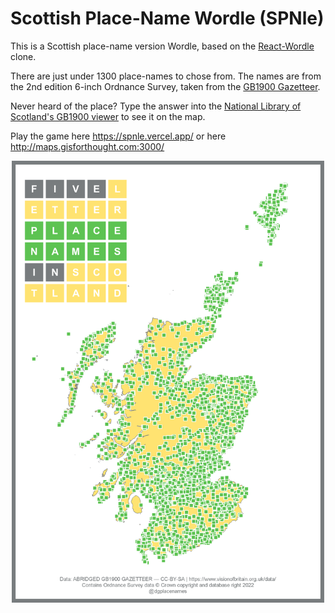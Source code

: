 # Scottish Place-Name Wordle (SPNle)

This is a Scottish place-name version Wordle, based on the [React-Wordle](https://github.com/cwackerfuss/react-wordle) clone.

There are just under 1300 place-names to chose from. The names are from the 2nd edition 6-inch Ordnance Survey, taken from the [GB1900 Gazetteer](https://www.visionofbritain.org.uk/data/).

Never heard of the place? Type the answer into the [National Library of Scotland's GB1900 viewer](https://geo.nls.uk/maps/gb1900/#zoom=6&lat=55.0000&lon=-2.5000&layer=0) to see it on the map.

Play the game here https://spnle.vercel.app/ or here http://maps.gisforthought.com:3000/

<p align="center">
<img src="/Scotland_Wordle_Map.png" width="500">
</p>

